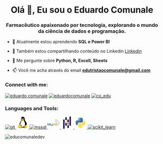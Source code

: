 <h1 align="center">Olá 👋, Eu sou o Eduardo Comunale</h1>
<h3 align="center">Farmacêutico apaixonado por tecnologia, explorando o mundo da ciência de dados e programação.</h3>

- 🌱 Atualmente estou aprendendo **SQL e Power BI**

- 👥 Também estou compartilhando conteúdo no Linkedin [Linkedin](https://www.linkedin.com/in/eduardo-comunale-3454b9199/)

- 💬 Me pergunte sobre **Python, R, Excell, Sheets**

- 📫 Você me acha através do email **edutristaocomunale@gmail.com**

<h3 align="left">Connect with me:</h3>
<p align="left">
<a href="https://linkedin.com/in/eduardo comunale" target="blank"><img align="center" src="https://raw.githubusercontent.com/rahuldkjain/github-profile-readme-generator/master/src/images/icons/Social/linked-in-alt.svg" alt="eduardo comunale" height="30" width="40" /></a>
<a href="https://kaggle.com/eduardocomunale" target="blank"><img align="center" src="https://raw.githubusercontent.com/rahuldkjain/github-profile-readme-generator/master/src/images/icons/Social/kaggle.svg" alt="eduardocomunale" height="30" width="40" /></a>
<a href="https://instagram.com/co_edu" target="blank"><img align="center" src="https://raw.githubusercontent.com/rahuldkjain/github-profile-readme-generator/master/src/images/icons/Social/instagram.svg" alt="co_edu" height="30" width="40" /></a>
</p>

<h3 align="left">Languages and Tools:</h3>
<p align="left"> <a href="https://git-scm.com/" target="_blank" rel="noreferrer"> <img src="https://www.vectorlogo.zone/logos/git-scm/git-scm-icon.svg" alt="git" width="40" height="40"/> </a> <a href="https://www.linux.org/" target="_blank" rel="noreferrer"> <img src="https://raw.githubusercontent.com/devicons/devicon/master/icons/linux/linux-original.svg" alt="linux" width="40" height="40"/> </a> <a href="https://www.microsoft.com/en-us/sql-server" target="_blank" rel="noreferrer"> <img src="https://www.svgrepo.com/show/303229/microsoft-sql-server-logo.svg" alt="mssql" width="40" height="40"/> </a> <a href="https://www.mysql.com/" target="_blank" rel="noreferrer"> <img src="https://raw.githubusercontent.com/devicons/devicon/master/icons/mysql/mysql-original-wordmark.svg" alt="mysql" width="40" height="40"/> </a> <a href="https://pandas.pydata.org/" target="_blank" rel="noreferrer"> <img src="https://raw.githubusercontent.com/devicons/devicon/2ae2a900d2f041da66e950e4d48052658d850630/icons/pandas/pandas-original.svg" alt="pandas" width="40" height="40"/> </a> <a href="https://www.python.org" target="_blank" rel="noreferrer"> <img src="https://raw.githubusercontent.com/devicons/devicon/master/icons/python/python-original.svg" alt="python" width="40" height="40"/> </a> <a href="https://scikit-learn.org/" target="_blank" rel="noreferrer"> <img src="https://upload.wikimedia.org/wikipedia/commons/0/05/Scikit_learn_logo_small.svg" alt="scikit_learn" width="40" height="40"/> </a> </p>

<p><img align="center" src="https://github-readme-stats.vercel.app/api/top-langs?username=educomunaledev&show_icons=true&locale=en&layout=compact" alt="educomunaledev" /></p>

<!---
educomunaledev/educomunaledev is a ✨ special ✨ repository because its `README.md` (this file) appears on your GitHub profile.
You can click the Preview link to take a look at your changes.
--->

